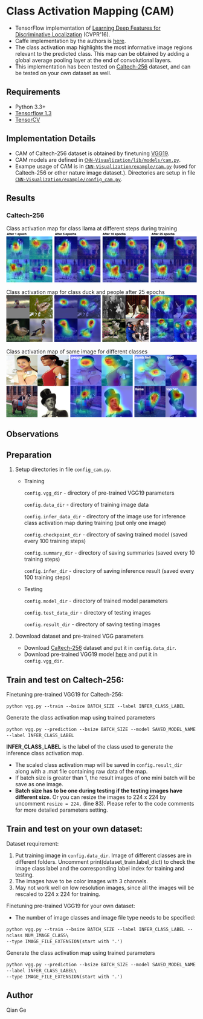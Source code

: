 # Class Activation Mapping (CAM)

- TensorFlow implementation of [Learning Deep Features for Discriminative Localization](https://arxiv.org/abs/1512.04150) (CVPR'16).
- Caffe implementation by the authors is [here](https://github.com/metalbubble/CAM).
- The class activation map highlights the most informative image regions relevant to the predicted class. This map can be obtained by adding a global average pooling layer at the end of convolutional layers.
- This implementation has been tested on [Caltech-256](http://www.vision.caltech.edu/Image_Datasets/Caltech256/) dataset, and can be tested on your own dataset as well.

<!--- This implementation has been tested on MNIST and Caltech-256 dataset, and can be tested on your own dataset as well.-->

## Requirements
- Python 3.3+
- [Tensorflow 1.3](https://www.tensorflow.org/)
- [TensorCV](https://github.com/conan7882/DeepVision-tensorflow) 

## Implementation Details

<!--- For MNIST dataset, a CNN with three convolutional layers followed by a global average pooling layer is used.-->

- CAM of Caltech-256 dataset is obtained by finetuning [VGG19](https://arxiv.org/abs/1409.1556).
- CAM models are defined in [`CNN-Visualization/lib/models/cam.py`](../../lib/models/cam.py).
- Exampe usage of CAM is in [`CNN-Visualization/example/cam.py`](../../example/cam.py) (used for  Caltech-256 or other nature image dataset.). Directories are setup in file [`CNN-Visualization/example/config_cam.py`](../../example/config_cam.py).

## Results
<!--- ### MNIST-->

### Caltech-256

Class activation map for class llama at different steps during training
![celtech_change](figs/celtech_change.png)

Class activation map for class duck and people after 25 epochs
![celtech_change](figs/celtech_result.png)

Class activation map of same image for different classes
![celtech_change](figs/celtech_diff.png)

## Observations

## Preparation

1. Setup directories in file `config_cam.py`. 
  
      - Training
  
         `config.vgg_dir` - directory of pre-trained VGG19 parameters
       
         `config.data_dir` - directory of training image data
       
         `config.infer_data_dir` - directory of the image use for inference class activation map during training (put only one image)
       
         `config.checkpoint_dir` - directory of saving trained model (saved every 100 training steps)
       
         `config.summary_dir` - directory of saving summaries (saved every 10 training steps)
       
         `config.infer_dir` - directory of saving inference result (saved every 100 training steps)
       
      - Testing
      
         `config.model_dir` - directory of trained model parameters
     
         `config.test_data_dir` - directory of testing images
       
         `config.result_dir` - directory of saving testing images
       
2. Download dataset and pre-trained VGG parameters
 
    - Download [Caltech-256](http://www.vision.caltech.edu/Image_Datasets/Caltech256/) dataset and put it in `config.data_dir`.
    - Download pre-trained VGG19 model [here](https://github.com/machrisaa/tensorflow-vgg#tensorflow-vgg16-and-vgg19) and put it in `config.vgg_dir`.
       
## Train and test on Caltech-256:

Finetuning pre-trained VGG19 for Caltech-256:

```
python vgg.py --train --bsize BATCH_SIZE --label INFER_CLASS_LABEL
```	


Generate the class activation map using trained parameters

```	  
python vgg.py --prediction --bsize BATCH_SIZE --model SAVED_MODEL_NAME --label INFER_CLASS_LABEL
```

**INFER_CLASS_LABEL** is the label of the class used to generate the inference class activation map.

- The scaled class activation map will be saved in `config.result_dir` along with a .mat file containing raw data of the map.
- If batch size is greater than 1, the result images of one mini batch will be save as one image.  
- **Batch size has to be one during testing if the testing images have different size.** Or you can resize the images to 224 x 224 by uncomment `resize = 224,` (line 83). Please refer to the code comments for more detailed parameters setting.  


## Train and test on your own dataset:

Dataset requirement:

  1. Put training image in `config.data_dir`. Image of different classes are in different folders. Uncomment print(dataset_train.label_dict) to check the image class label and the corresponding label index for training and testing.
  2. The images have to be color images with 3 channels.
  3. May not work well on low resolution images, since all the images will be rescaled to 224 x 224 for training.
 
 
Finetuning pre-trained VGG19 for your own dataset:

   - The number of image classes and image file type needs to be specified:

```
python vgg.py --train --bsize BATCH_SIZE --label INFER_CLASS_LABEL --nclass NUM_IMAGE_CLASS\
--type IMAGE_FILE_EXTENSION(start with '.')
```	

Generate the class activation map using trained parameters

```	  
python vgg.py --prediction --bsize BATCH_SIZE --model SAVED_MODEL_NAME --label INFER_CLASS_LABEL\
--type IMAGE_FILE_EXTENSION(start with '.')
```


## Author
Qian Ge


	
	





 
